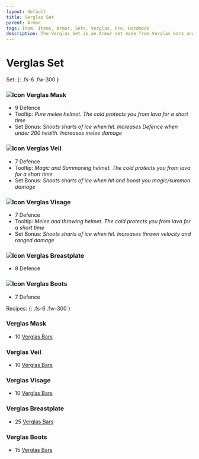 ```yaml
---
layout: default
title: Verglas Set
parent: Armor
tags: Item, Items, Armor, Sets, Verglas, Pre, Hardmode
description: The Verglas Set is an Armor set made from Verglas bars and is a late pre-hardmode set
---
```


# Verglas Set

Set: 
{: .fs-6 .fw-300 }
### ![Icon](https://github.com/koekmeneer/SupernovaMod/blob/main/Items/Armor/PreHardmode/Verglas/VerglasMask.png?raw=true) Verglas Mask
- 9 Defence
- Tooltip: *Pure melee helmet. The cold protects you from lava for a short time*
- Set Bonus: *Shoots sharts of ice when hit. Increases Defence when under 200 health. Increases melee damage*


### ![Icon](https://github.com/koekmeneer/SupernovaMod/blob/main/Items/Armor/PreHardmode/Verglas/VerglasVeil.png?raw=true) Verglas Veil
- 7 Defence
- Tooltip: *Magic and Summoning helmet. The cold protects you from lava for a short time*
- Set Bonus: *Shoots sharts of ice when hit and boost you magic/summon damage*


### ![Icon](https://github.com/koekmeneer/SupernovaMod/blob/main/Items/Armor/PreHardmode/Verglas/VerglasVisage.png?raw=true) Verglas Visage
- 7 Defence
- Tooltip: *Melee and throwing helmet. The cold protects you from lava for a short time*
- Set Bonus: *Shoots sharts of ice when hit. Increases thrown velocity and ranged damage*


### ![Icon](https://github.com/koekmeneer/SupernovaMod/blob/main/Items/Armor/PreHardmode/Verglas/VerglasBreastplate.png?raw=true) Verglas Breastplate
- 8 Defence


### ![Icon](https://github.com/koekmeneer/SupernovaMod/blob/main/Items/Armor/PreHardmode/Verglas/VerglasBoots.png?raw=true) Verglas Boots
- 7 Defence


Recipes: 
{: .fs-6 .fw-300 }
### Verglas Mask
- 10 [Verglas Bars](https://koekmeneer.github.io/SupernovaMod/docs/items/materials/verglas_bar)


### Verglas Veil
- 10 [Verglas Bars](https://koekmeneer.github.io/SupernovaMod/docs/items/materials/verglas_bar)


### Verglas Visage
- 10 [Verglas Bars](https://koekmeneer.github.io/SupernovaMod/docs/items/materials/verglas_bar)


### Verglas Breastplate
- 25 [Verglas Bars](https://koekmeneer.github.io/SupernovaMod/docs/items/materials/verglas_bar)


### Verglas Boots
- 15 [Verglas Bars](https://koekmeneer.github.io/SupernovaMod/docs/items/materials/verglas_bar)